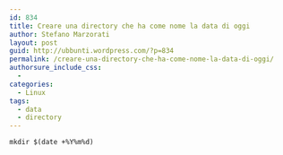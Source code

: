 ```yaml
---
id: 834
title: Creare una directory che ha come nome la data di oggi
author: Stefano Marzorati
layout: post
guid: http://ubbunti.wordpress.com/?p=834
permalink: /creare-una-directory-che-ha-come-nome-la-data-di-oggi/
authorsure_include_css:
  - 
categories:
  - Linux
tags:
  - data
  - directory
---
```

`mkdir $(date +%Y%m%d)`